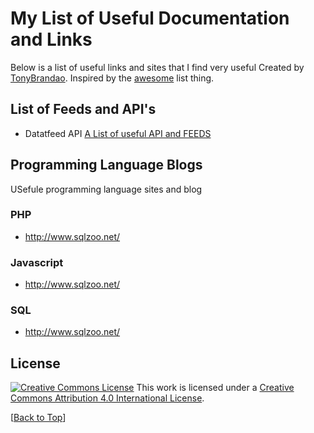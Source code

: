 # My List of Useful Documentation and Links

Below is a list of useful links and sites that I find very useful 
Created by [TonyBrandao](https://twitter.com/tonyb29). Inspired by the [awesome](https://github.com/sindresorhus/awesome) list thing.

## List of Feeds and API's
   *  Datatfeed API [A List of useful API and FEEDS ](./api_feeds.MD)
   
##  Programming Language Blogs
USefule programming language sites and blog

### PHP 
  *  http://www.sqlzoo.net/
  
### Javascript 
  *  http://www.sqlzoo.net/
  

  
### SQL 
  *  http://www.sqlzoo.net/
  

## License

[![Creative Commons License](http://i.creativecommons.org/l/by/4.0/88x31.png)](https://creativecommons.org/licenses/by/4.0/)
This work is licensed under a [Creative Commons Attribution 4.0 International License](https://creativecommons.org/licenses/by/4.0/).


[[Back to Top](#awesome-autoit)]
